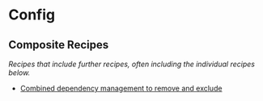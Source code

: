 # Config

## Composite Recipes

_Recipes that include further recipes, often including the individual recipes below._

* [Combined dependency management to remove and exclude](./removeandexcludedependency.md)


